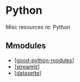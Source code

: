 <!--
 Copyright (C) 2023 David Jones
 
 This program is free software: you can redistribute it and/or modify
 it under the terms of the GNU Affero General Public License as
 published by the Free Software Foundation, either version 3 of the
 License, or (at your option) any later version.
 
 This program is distributed in the hope that it will be useful,
 but WITHOUT ANY WARRANTY; without even the implied warranty of
 MERCHANTABILITY or FITNESS FOR A PARTICULAR PURPOSE.  See the
 GNU Affero General Public License for more details.
 
 You should have received a copy of the GNU Affero General Public License
 along with this program.  If not, see <http://www.gnu.org/licenses/>.
-->

# Python

Misc resources re: Python


## Mmodules

- [[good-python-modules]]
- [[streamlit]]
- [[datasette]]


[//begin]: # "Autogenerated link references for markdown compatibility"
[good-python-modules]: good-python-modules "Good Python modules"
[streamlit]: streamlit "streamlit"
[datasette]: datasette "datasette"
[//end]: # "Autogenerated link references"